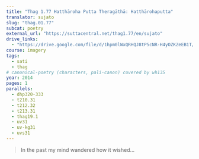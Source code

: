 ```yaml
---
title: "Thag 1.77 Hatthāroha Putta Theragāthā: Hatthārohaputta"
translator: sujato
slug: "thag.01.77"
subcat: poetry
external_url: "https://suttacentral.net/thag1.77/en/sujato"
drive_links:
  - "https://drive.google.com/file/d/1hpm0lWxQRHQJ8tP5cNR-H4yOZKZeEB1T/view?usp=drivesdk"
course: imagery
tags:
  - sati
  - thag
# canonical-poetry (characters, pali-canon) covered by wh135
year: 2014
pages: 1
parallels:
  - dhp320-333
  - t210.31
  - t212.32
  - t213.31
  - thag19.1
  - uv31
  - uv-kg31
  - uvs31
---
```


> In the past my mind wandered how it wished...
